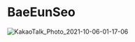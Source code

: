 # BaeEunSeo
![KakaoTalk_Photo_2021-10-06-01-17-06](https://user-images.githubusercontent.com/55755686/136062757-c6c1e9b7-bcdf-43f4-9c83-39dec5f26b3f.png)
